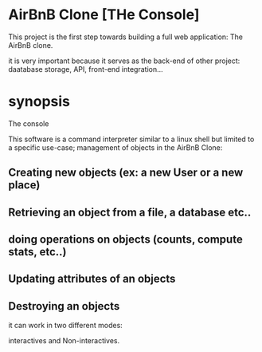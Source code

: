 # AirBnB Clone [THe Console]

This project is the first step towards building a full web application: The AirBnB clone.

it is very important because it serves as the back-end of other project: daatabase storage, API, front-end integration...

# synopsis

The console

This software is a command interpreter similar to a linux shell but limited to a specific use-case; management of objects in the AirBnB Clone:

## Creating new objects (ex: a new User or a new place)
## Retrieving an object from a file, a database etc..
## doing operations on objects (counts, compute stats, etc..)
## Updating attributes of an objects
## Destroying an objects

it can work in two different modes:

interactives and Non-interactives.
